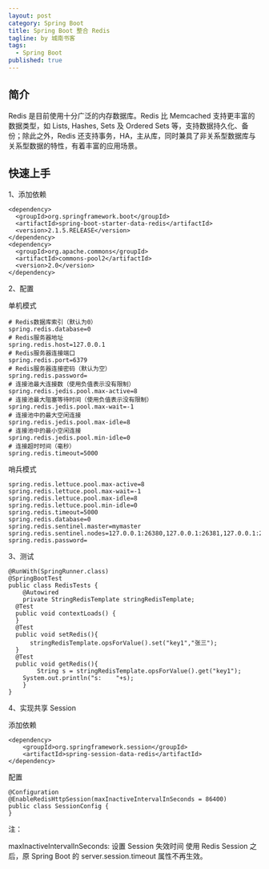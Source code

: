 ```yaml
---
layout: post
category: Spring Boot
title: Spring Boot 整合 Redis
tagline: by 城南书客
tags: 
  - Spring Boot
published: true
---
```

## 简介
Redis 是目前使用十分广泛的内存数据库。Redis 比 Memcached 支持更丰富的数据类型，如 Lists, Hashes, Sets 及 Ordered Sets 等，支持数据持久化、备份；除此之外，Redis 还支持事务，HA，主从库，同时兼具了非关系型数据库与关系型数据的特性，有着丰富的应用场景。

## 快速上手
1、添加依赖
```
<dependency>
  <groupId>org.springframework.boot</groupId>
  <artifactId>spring-boot-starter-data-redis</artifactId>
  <version>2.1.5.RELEASE</version>
</dependency>
<dependency>
  <groupId>org.apache.commons</groupId>
  <artifactId>commons-pool2</artifactId>
  <version>2.0</version>
</dependency>
```
2、配置

单机模式
```
# Redis数据库索引（默认为0）
spring.redis.database=0
# Redis服务器地址
spring.redis.host=127.0.0.1
# Redis服务器连接端口
spring.redis.port=6379
# Redis服务器连接密码（默认为空）
spring.redis.password=
# 连接池最大连接数（使用负值表示没有限制）
spring.redis.jedis.pool.max-active=8
# 连接池最大阻塞等待时间（使用负值表示没有限制）
spring.redis.jedis.pool.max-wait=-1
# 连接池中的最大空闲连接
spring.redis.jedis.pool.max-idle=8
# 连接池中的最小空闲连接
spring.redis.jedis.pool.min-idle=0
# 连接超时时间（毫秒）
spring.redis.timeout=5000
```
哨兵模式
```
spring.redis.lettuce.pool.max-active=8
spring.redis.lettuce.pool.max-wait=-1
spring.redis.lettuce.pool.max-idle=8
spring.redis.lettuce.pool.min-idle=0
spring.redis.timeout=5000
spring.redis.database=0
spring.redis.sentinel.master=mymaster
spring.redis.sentinel.nodes=127.0.0.1:26380,127.0.0.1:26381,127.0.0.1:26382
spring.redis.password=
```
3、测试
```
@RunWith(SpringRunner.class)
@SpringBootTest
public class RedisTests {
    @Autowired
    private StringRedisTemplate stringRedisTemplate;
  @Test
  public void contextLoads() {
  }
  @Test
  public void setRedis(){
      stringRedisTemplate.opsForValue().set("key1","张三");
  }
  @Test
  public void getRedis(){
        String s = stringRedisTemplate.opsForValue().get("key1");
    System.out.println("s:    "+s);
    }
}
```
4、实现共享 Session

添加依赖
```
<dependency>
    <groupId>org.springframework.session</groupId>
    <artifactId>spring-session-data-redis</artifactId>
</dependency>
```
配置
```
@Configuration
@EnableRedisHttpSession(maxInactiveIntervalInSeconds = 86400)
public class SessionConfig {
}
```
注：

maxInactiveIntervalInSeconds: 设置 Session 失效时间
使用 Redis Session 之后，原 Spring Boot 的 server.session.timeout 属性不再生效。